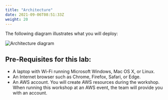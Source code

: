 ```yaml
---
title: "Architecture"
date: 2021-09-06T08:51:33Z
weight: 20
---
```


The following diagram illustrates what you will deploy:

![Architecture diagram](/images/montecarlo-with-batch/architecture.png)

## Pre-Requisites for this lab:

 - A laptop with Wi-Fi running Microsoft Windows, Mac OS X, or Linux.
 - An Internet browser such as Chrome, Firefox, Safari, or Edge.
 - An AWS account. You will create AWS resources during the workshop. When running this workshop at an AWS event, the team will provide you with an account.
